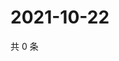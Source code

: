 # 2021-10-22

共 0 条

<!-- BEGIN WEIBO -->
<!-- 最后更新时间 Fri Oct 22 2021 08:16:02 GMT+0800 (China Standard Time) -->

<!-- END WEIBO -->
